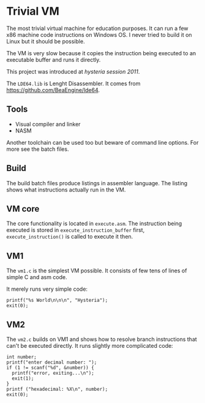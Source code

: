 # Trivial VM

The most trivial virtual machine for education purposes. It can run a few x86 machine code instructions on Windows OS. I never tried to build it on Linux but it should be possible.

The VM is very slow because it copies the instruction being executed to an executable buffer and runs it directly.

This project was introduced at _hysteria session 2011_.

The `LDE64.lib` is Lenght Disassembler. It comes from https://github.com/BeaEngine/lde64.

## Tools

* Visual compiler and linker
* NASM

Another toolchain can be used too but beware of command line options. For more see the batch files.

## Build

The build batch files produce listings in assembler language. The listing shows what instructions actually run in the VM.

## VM core

The core functionality is located in `execute.asm`. The instruction being executed is stored in `execute_instruction_buffer` first, `execute_instruction()` is called to execute it then.

## VM1

The `vm1.c` is the simplest VM possible. It consists of few tens of lines of simple C and asm code.

It merely runs very simple code:

    printf("%s World\n\n\n", "Hysteria");
    exit(0);

## VM2

The `vm2.c` builds on VM1 and shows how to resolve branch instructions that can't be executed directly. It runs slightly more complicated code:

    int number;
    printf("enter decimal number: ");
    if (1 != scanf("%d", &number)) {
      printf("error, exiting...\n");
      exit(1);
    }
    printf ("hexadecimal: %X\n", number);
    exit(0);
